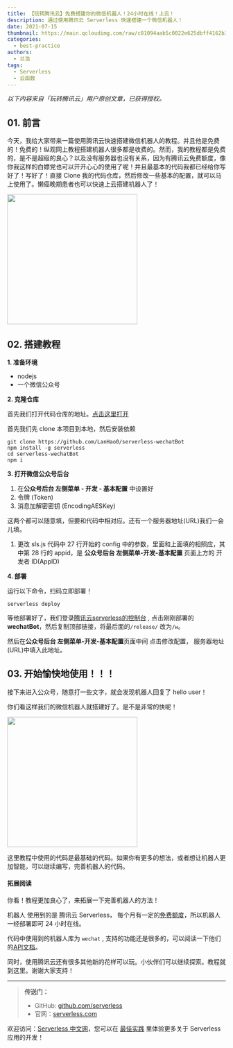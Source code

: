 ```yaml
---
title: 【玩转腾讯云】免费搭建你的微信机器人！24小时在线！上云！
description: 通过使用腾讯云 Serverless 快速搭建一个微信机器人！
date: 2021-07-15
thumbnail: https://main.qcloudimg.com/raw/c81094aab5c0022e625dbff4162b3f81.jpg
categories:
  - best-practice
authors:
  - 兰浩
tags:
  - Serverless
  - 云函数
---
```


*以下内容来自「玩转腾讯云」用户原创文章，已获得授权。*



## 01. 前言

今天，我给大家带来一篇使用腾讯云快速搭建微信机器人的教程。并且他是免费的！免费的！纵观网上教程搭建机器人很多都是收费的。然而，我的教程都是免费的，是不是超级的良心？以及没有服务器也没有关系，因为有腾讯云免费额度，像你我这样的白嫖党也可以开开心心的使用了呢！并且最基本的代码我都已经给你写好了！写好了！直接 Clone 我的代码仓库，然后修改一些基本的配置，就可以马上使用了。懒癌晚期患者也可以快速上云搭建机器人了！

<img src="https://main.qcloudimg.com/raw/7e496f4c51c244ddf0cc3b7d7fb994b5.png" width="300"/>



## 02. 搭建教程

**1. 准备环境**

- nodejs
- 一个微信公众号

**2. 克隆仓库**

首先我们打开代码仓库的地址。[点击这里打开](https://github.com/LanHao0/serverless-wechatBot)

首先我们先 clone 本项目到本地，然后安装依赖

```
git clone https://github.com/LanHao0/serverless-wechatBot
npm install -g serverless
cd serverless-wechatBot
npm i
```

**3. 打开微信公众号后台**

1. 在**公众号后台 左侧菜单 - 开发 - 基本配置**  中设置好
2. 令牌 (Token) 
3. 消息加解密密钥 (EncodingAESKey)

  这两个都可以随意填，但要和代码中相对应。还有一个服务器地址(URL)我们一会儿填。

1. 更改 sls.js 代码中 27 行开始的 config 中的参数，里面和上面填的相照应，其中第 28 行的 appid，是 **公众号后台 左侧菜单-开发-基本配置** 页面上方的 开发者 ID(AppID)

**4. 部署**

运行以下命令，扫码立即部署！

```
serverless deploy
```

等他部署好了，我们登录[腾讯云serverless的控制台](https://serverless.cloud.tencent.com/) , 点击刚刚部署的**wechatBot**，然后复制顶部链接，将最后面的`/release/` 改为`/w`。

然后在**公众号后台 左侧菜单-开发-基本配置**页面中间 点击修改配置， 服务器地址(URL)中填入此地址。



## 03. 开始愉快地使用！！！

接下来进入公众号，随意打一些文字，就会发现机器人回复了 hello user！  

你们看这样我们的微信机器人就搭建好了。是不是非常的快呢！  

<img src="https://main.qcloudimg.com/raw/db68563afa4e49c0770a2f56fc6db63b.png" width="300"/>



这里教程中使用的代码是最基础的代码。如果你有更多的想法，或者想让机器人更加智能，可以继续编写，完善机器人的代码。  



#### 拓展阅读



你看！教程更加良心了，来拓展一下完善机器人的方法！  

机器人 使用到的是 腾讯云 Serverless， 每个月有一定的[免费额度](https://cloud.tencent.com/document/product/583/12282)，所以机器人一经部署即可 24 小时在线。  

代码中使用到的机器人库为 `wechat` , 支持的功能还是很多的，可以阅读一下他们的[API文档](http://doxmate.cool/node-webot/wechat/api.html)。

 同时，使用腾讯云还有很多其他新的花样可以玩。小伙伴们可以继续探索。教程就到这里。谢谢大家支持！



---



> **传送门：**
>
> - GitHub: [github.com/serverless](https://github.com/serverless/serverless/blob/master/README_CN.md)
> - 官网：[serverless.com](https://serverless.com/)



欢迎访问：[Serverless 中文网](https://serverlesscloud.cn/)，您可以在 [最佳实践](https://serverlesscloud.cn/best-practice) 里体验更多关于 Serverless 应用的开发！
